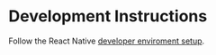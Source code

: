 # Development Instructions

Follow the React Native [developer enviroment setup](https://reactnative.dev/docs/environment-setup).


